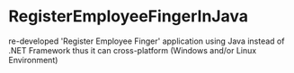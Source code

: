 # RegisterEmployeeFingerInJava
re-developed 'Register Employee Finger' application using Java instead of .NET Framework thus it can cross-platform (Windows and/or Linux Environment)
